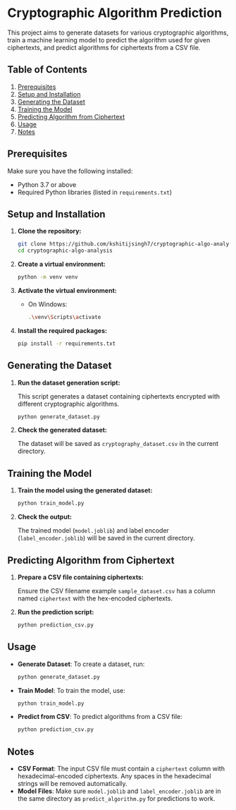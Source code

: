 # Cryptographic Algorithm Prediction

This project aims to generate datasets for various cryptographic algorithms, train a machine learning model to predict the algorithm used for given ciphertexts, and predict algorithms for ciphertexts from a CSV file.

## Table of Contents

1. [Prerequisites](#prerequisites)
2. [Setup and Installation](#setup-and-installation)
3. [Generating the Dataset](#generating-the-dataset)
4. [Training the Model](#training-the-model)
5. [Predicting Algorithm from Ciphertext](#predicting-algorithm-from-ciphertext)
6. [Usage](#usage)
7. [Notes](#notes)

## Prerequisites

Make sure you have the following installed:

- Python 3.7 or above
- Required Python libraries (listed in `requirements.txt`)

## Setup and Installation

1. **Clone the repository:**

    ```bash
    git clone https://github.com/kshitijsingh7/cryptographic-algo-analysis.git
    cd cryptographic-algo-analysis
    ```

2. **Create a virtual environment:**

    ```bash
    python -m venv venv
    ```

3. **Activate the virtual environment:**

    - On Windows:

        ```bash
        .\venv\Scripts\activate
        ```

4. **Install the required packages:**

    ```bash
    pip install -r requirements.txt
    ```

## Generating the Dataset

1. **Run the dataset generation script:**

    This script generates a dataset containing ciphertexts encrypted with different cryptographic algorithms.

    ```bash
    python generate_dataset.py
    ```

2. **Check the generated dataset:**

    The dataset will be saved as `cryptography_dataset.csv` in the current directory.

## Training the Model

1. **Train the model using the generated dataset:**

    ```bash
    python train_model.py
    ```

2. **Check the output:**

    The trained model (`model.joblib`) and label encoder (`label_encoder.joblib`) will be saved in the current directory.

## Predicting Algorithm from Ciphertext

1. **Prepare a CSV file containing ciphertexts:**

    Ensure the CSV filename example `sample_dataset.csv` has a column named `ciphertext` with the hex-encoded ciphertexts.

2. **Run the prediction script:**

    ```bash
    python prediction_csv.py
    ```

## Usage

- **Generate Dataset**: To create a dataset, run:

    ```bash
    python generate_dataset.py
    ```

- **Train Model**: To train the model, use:

    ```bash
    python train_model.py
    ```

- **Predict from CSV**: To predict algorithms from a CSV file:

    ```bash
    python prediction_csv.py
    ```

## Notes

- **CSV Format**: The input CSV file must contain a `ciphertext` column with hexadecimal-encoded ciphertexts. Any spaces in the hexadecimal strings will be removed automatically.
- **Model Files**: Make sure `model.joblib` and `label_encoder.joblib` are in the same directory as `predict_algorithm.py` for predictions to work.
